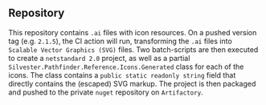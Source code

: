 ## Repository

This repository contains `.ai` files with icon resources. On a pushed version tag (e.g. `2.1.5`), the CI action will run, transforming the `.ai` files into `Scalable Vector Graphics (SVG)` files. Two batch-scripts are then executed to create a `netstandard 2.0` project, as well as a partial `Silvester.Pathfinder.Reference.Icons.Generated` class for each of the icons. The class contains a `public static readonly string` field that directly contains the (escaped) SVG markup. The project is then packaged and pushed to the private `nuget` repository on `Artifactory`.
